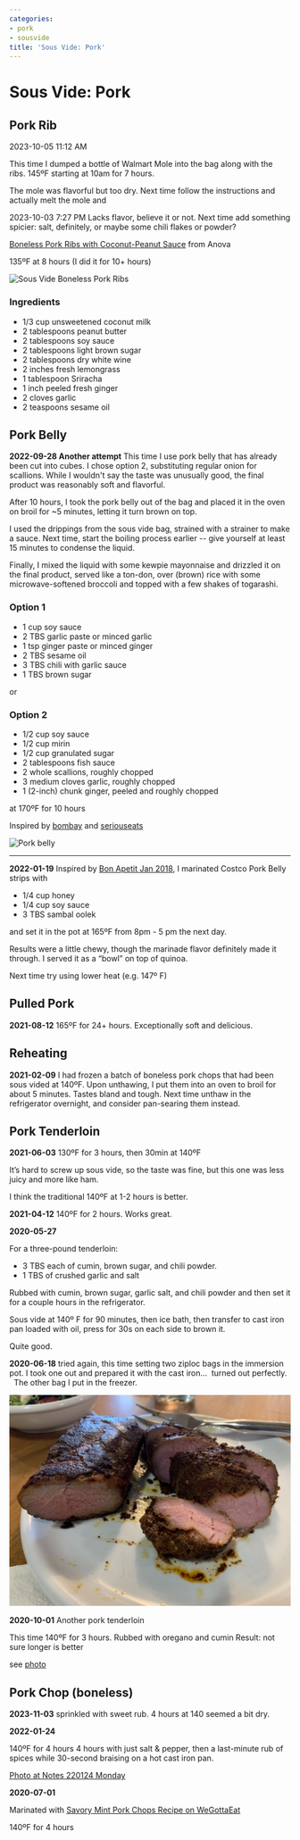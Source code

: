 ```yaml
---
categories:
- pork
- sousvide
title: 'Sous Vide: Pork'
---
```


# Sous Vide: Pork

## Pork Rib

2023-10-05 11:12 AM

This time I dumped a bottle of Walmart Mole into the bag along with the ribs.  145ºF starting at 10am for 7 hours.

The mole was flavorful but too dry. Next time follow the instructions and actually melt the mole and 

2023-10-03 7:27 PM
Lacks flavor, believe it or not. Next time add something spicier: salt, definitely, or maybe some chili flakes or powder?

[Boneless Pork Ribs with Coconut-Peanut Sauce](https://recipes.anovaculinary.com/recipe/sous-vide-boneless-pork-ribs-with-coconut-peanut-sauce) from Anova

135ºF at 8 hours (I did it for 10+ hours)

![Sous Vide Boneless Pork Ribs](https://onedrive.live.com/embed?resid=8BC6084B92FFA451%21687869&authkey=%21ALPqBo4cvyneZew&width=660?no.jpg)

### Ingredients

- 1/3 cup unsweetened coconut milk
- 2 tablespoons peanut butter
- 2 tablespoons soy sauce
- 2 tablespoons light brown sugar
- 2 tablespoons dry white wine
- 2 inches fresh lemongrass
- 1 tablespoon Sriracha
- 1 inch peeled fresh ginger
- 2 cloves garlic
- 2 teaspoons sesame oil


## Pork Belly

**2022-09-28 Another attempt**
This time I use pork belly that has already been cut into cubes.
I chose option 2, substituting regular onion for scallions. While I wouldn't say the taste was unusually good, the final product was reasonably soft and flavorful.

After 10 hours, I took the pork belly out of the bag and placed it in the oven on broil for ~5 minutes, letting it turn brown on top. 

I used the drippings from the sous vide bag, strained with a strainer to make a sauce. Next time, start the boiling process earlier -- give yourself at least 15 minutes to condense the liquid.

Finally, I mixed the liquid with some kewpie mayonnaise and drizzled it on the final product, served like a ton-don, over (brown) rice with some microwave-softened broccoli and topped with a few shakes of togarashi. 

### Option 1
- 1 cup soy sauce
- 2 TBS garlic paste or minced garlic
- 1 tsp ginger paste or minced ginger
- 2 TBS sesame oil
- 3 TBS chili with garlic sauce
- 1 TBS brown sugar


or
### Option 2

- 1/2 cup soy sauce
- 1/2 cup mirin
- 1/2 cup granulated sugar
- 2 tablespoons fish sauce
- 2 whole scallions, roughly chopped
- 3 medium cloves garlic, roughly chopped
- 1 (2-inch) chunk ginger, peeled and roughly chopped

at 170ºF for 10 hours



Inspired by [bombay](https://soufflebombay.com/sous-vide-asian-pork-belly/) and [seriouseats](https://www.seriouseats.com/sous-vide-pork-belly-bun-pork-braise-mayonnaise-quick-pickled-cucumbers-recipe)

![Pork belly](https://sat02pap004files.storage.live.com/y4mnK3gA6zWPzCrEZOpvdcAhTG2h_mJfVpRkZXcRHlGMX_ma7iJr8yfhuF0s3E3b85Erx0rj_ImsKwvxgqSAZp1RhzSy9AT3sLFREgxJbWB8KatnFNrsKkWYycryUKiANYuAMrAYDPkNOfprF3WEjcYPiI9-yHGMxXdqZgO9AtikzdNQSaYiUfUw9flmVe0WlDS?width=495&height=660&cropmode=none?no.jpg)


***

**2022-01-19**
Inspired by [Bon Apetit Jan 2018](https://www.bonappetit.com/recipe/sous-vide-pork-belly-sweet-and-spicy), I marinated Costco Pork Belly strips with

- 1/4 cup honey
- 1/4 cup soy sauce
- 3 TBS sambal oolek

and set it in the pot at 165ºF from 8pm - 5 pm the next day.

Results were a little chewy, though the marinade flavor definitely made it through. I served it as a “bowl” on top of quinoa.

Next time try using lower heat (e.g. 147º F)

## Pulled Pork

**2021-08-12**
165ºF for 24+ hours. Exceptionally soft and delicious.

## Reheating

**2021-02-09**
I had frozen a batch of boneless pork chops that had been sous vided at 140ºF. Upon unthawing, I put them into an oven to broil for about 5 minutes. Tastes bland and tough. Next time unthaw in the refrigerator overnight, and consider pan-searing them instead.

## Pork Tenderloin

**2021-06-03** 130ºF for 3 hours, then 30min at 140ºF

It’s hard to screw up sous vide, so the taste was fine, but this one was less juicy and more like ham.

I think the traditional 140ºF at 1-2 hours is better.

**2021-04-12**
140ºF for 2 hours.
Works great.

**2020-05-27**

For a three-pound tenderloin:

- 3 TBS each of cumin, brown sugar, and chili powder.
- 1 TBS of crushed garlic and salt

Rubbed with cumin, brown sugar, garlic salt, and chili powder and then set it for a couple hours in the refrigerator.

Sous vide at 140º F for 90 minutes, then ice bath, then transfer to cast iron pan loaded with oil, press for 30s on each side to brown it.

Quite good.

**2020-06-18**
tried again, this time setting two ziploc bags in the immersion pot. I took one out and prepared it with the cast iron…  turned out perfectly.   The other bag I put in the freezer.

![](attachment/D5C26BCE-3E16-4602-9C84-FC3441FE894C.jpeg)

**2020-10-01**
Another pork tenderloin

This time 140ºF for 3 hours. Rubbed with oregano and cumin
Result: not sure longer is better

see [photo](evernote:///view/748304/s7/fc9008e4-1eb2-44ea-82d0-828ff77fa82e/fc9008e4-1eb2-44ea-82d0-828ff77fa82e/)

## Pork Chop (boneless)

**2023-11-03**
sprinkled with sweet rub. 4 hours at 140 seemed a bit dry.

**2022-01-24**

140ºF for 4 hours 4 hours with just salt & pepper, then a last-minute rub of  spices while 30-second braising on a hot cast iron pan.  

[Photo at Notes 220124 Monday](/index.html)

**2020-07-01**

Marinated with [Savory Mint Pork Chops Recipe on WeGottaEat](evernote:///view/748304/s7/3ef6c45a-4ad9-4dcd-8529-e72cfe72c443/3ef6c45a-4ad9-4dcd-8529-e72cfe72c443/)

140ºF for 4 hours